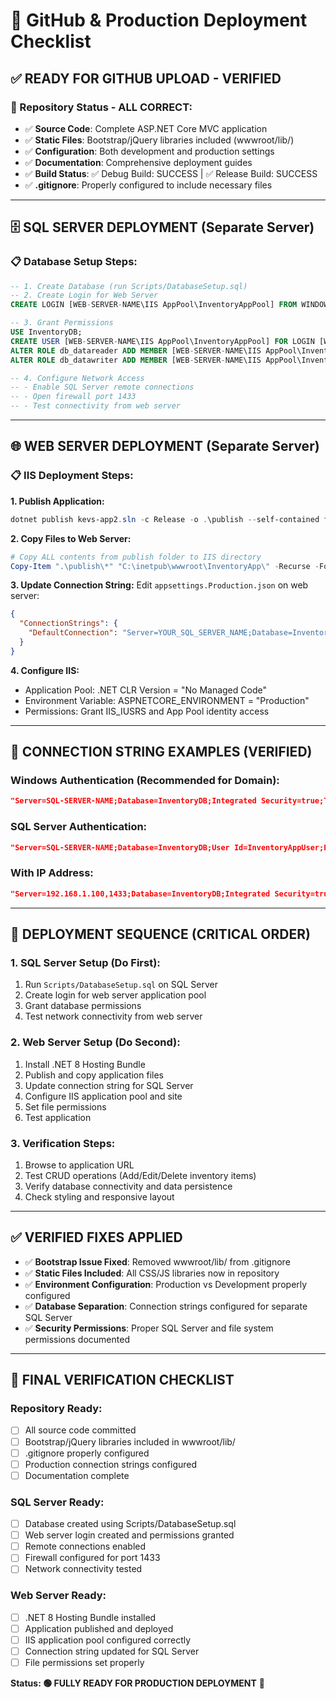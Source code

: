 # 🚀 GitHub & Production Deployment Checklist

## ✅ **READY FOR GITHUB UPLOAD - VERIFIED**

### **📁 Repository Status - ALL CORRECT:**
- ✅ **Source Code**: Complete ASP.NET Core MVC application
- ✅ **Static Files**: Bootstrap/jQuery libraries included (wwwroot/lib/)
- ✅ **Configuration**: Both development and production settings
- ✅ **Documentation**: Comprehensive deployment guides
- ✅ **Build Status**: ✅ Debug Build: SUCCESS | ✅ Release Build: SUCCESS
- ✅ **.gitignore**: Properly configured to include necessary files

---

## 🗄️ **SQL SERVER DEPLOYMENT (Separate Server)**

### **📋 Database Setup Steps:**
```sql
-- 1. Create Database (run Scripts/DatabaseSetup.sql)
-- 2. Create Login for Web Server
CREATE LOGIN [WEB-SERVER-NAME\IIS AppPool\InventoryAppPool] FROM WINDOWS;

-- 3. Grant Permissions
USE InventoryDB;
CREATE USER [WEB-SERVER-NAME\IIS AppPool\InventoryAppPool] FOR LOGIN [WEB-SERVER-NAME\IIS AppPool\InventoryAppPool];
ALTER ROLE db_datareader ADD MEMBER [WEB-SERVER-NAME\IIS AppPool\InventoryAppPool];
ALTER ROLE db_datawriter ADD MEMBER [WEB-SERVER-NAME\IIS AppPool\InventoryAppPool];

-- 4. Configure Network Access
-- - Enable SQL Server remote connections
-- - Open firewall port 1433
-- - Test connectivity from web server
```

---

## 🌐 **WEB SERVER DEPLOYMENT (Separate Server)**

### **📋 IIS Deployment Steps:**

**1. Publish Application:**
```powershell
dotnet publish kevs-app2.sln -c Release -o .\publish --self-contained false
```

**2. Copy Files to Web Server:**
```powershell
# Copy ALL contents from publish folder to IIS directory
Copy-Item ".\publish\*" "C:\inetpub\wwwroot\InventoryApp\" -Recurse -Force
```

**3. Update Connection String:**
Edit `appsettings.Production.json` on web server:
```json
{
  "ConnectionStrings": {
    "DefaultConnection": "Server=YOUR_SQL_SERVER_NAME;Database=InventoryDB;Integrated Security=true;TrustServerCertificate=true;"
  }
}
```

**4. Configure IIS:**
- Application Pool: .NET CLR Version = "No Managed Code"
- Environment Variable: ASPNETCORE_ENVIRONMENT = "Production"
- Permissions: Grant IIS_IUSRS and App Pool identity access

---

## 🔗 **CONNECTION STRING EXAMPLES (VERIFIED)**

### **Windows Authentication (Recommended for Domain):**
```json
"Server=SQL-SERVER-NAME;Database=InventoryDB;Integrated Security=true;TrustServerCertificate=true;"
```

### **SQL Server Authentication:**
```json
"Server=SQL-SERVER-NAME;Database=InventoryDB;User Id=InventoryAppUser;Password=StrongPassword123!;TrustServerCertificate=true;"
```

### **With IP Address:**
```json
"Server=192.168.1.100,1433;Database=InventoryDB;Integrated Security=true;TrustServerCertificate=true;"
```

---

## 📝 **DEPLOYMENT SEQUENCE (CRITICAL ORDER)**

### **1. SQL Server Setup (Do First):**
1. Run `Scripts/DatabaseSetup.sql` on SQL Server
2. Create login for web server application pool
3. Grant database permissions
4. Test network connectivity from web server

### **2. Web Server Setup (Do Second):**
1. Install .NET 8 Hosting Bundle
2. Publish and copy application files
3. Update connection string for SQL Server
4. Configure IIS application pool and site
5. Set file permissions
6. Test application

### **3. Verification Steps:**
1. Browse to application URL
2. Test CRUD operations (Add/Edit/Delete inventory items)
3. Verify database connectivity and data persistence
4. Check styling and responsive layout

---

## ✅ **VERIFIED FIXES APPLIED**

- ✅ **Bootstrap Issue Fixed**: Removed wwwroot/lib/ from .gitignore
- ✅ **Static Files Included**: All CSS/JS libraries now in repository
- ✅ **Environment Configuration**: Production vs Development properly configured
- ✅ **Database Separation**: Connection strings configured for separate SQL Server
- ✅ **Security Permissions**: Proper SQL Server and file system permissions documented

---

## 🎯 **FINAL VERIFICATION CHECKLIST**

### **Repository Ready:**
- [ ] All source code committed
- [ ] Bootstrap/jQuery libraries included in wwwroot/lib/
- [ ] .gitignore properly configured
- [ ] Production connection strings configured
- [ ] Documentation complete

### **SQL Server Ready:**
- [ ] Database created using Scripts/DatabaseSetup.sql
- [ ] Web server login created and permissions granted
- [ ] Remote connections enabled
- [ ] Firewall configured for port 1433
- [ ] Network connectivity tested

### **Web Server Ready:**
- [ ] .NET 8 Hosting Bundle installed
- [ ] Application published and deployed
- [ ] IIS application pool configured correctly
- [ ] Connection string updated for SQL Server
- [ ] File permissions set properly

**Status: 🟢 FULLY READY FOR PRODUCTION DEPLOYMENT** 🚀